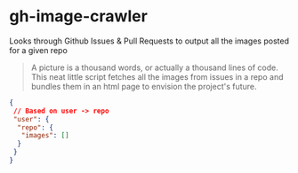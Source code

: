 # gh-image-crawler
 Looks through Github Issues & Pull Requests to output all the images posted for a given repo
> A picture is a thousand words, or actually a thousand lines of code. This neat little script fetches all the images from issues in a repo and bundles them in an html page to envision the project's future.

```json
{
 // Based on user -> repo
 "user": {
  "repo": {
   "images": []
  }
 }
}
```

